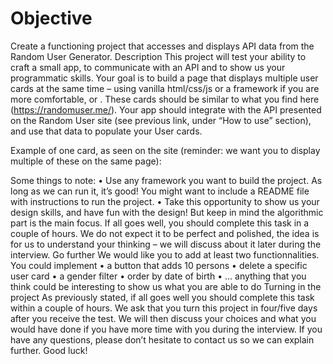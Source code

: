 # Objective

Create a functioning project that accesses and displays API data from the Random User Generator.
Description
This project will test your ability to craft a small app, to communicate with an API and to show us your programmatic skills. Your goal is to build a page that displays multiple user cards at the same time – using vanilla html/css/js or  a framework if you are more comfortable, or . These cards should be similar to
what you find here (<https://randomuser.me/>). Your app should integrate with the API presented on the Random User site (see previous link, under “How to use” section), and use that data to populate your User cards.

Example of one card, as seen on the site (reminder: we want you to display multiple of these on the same page):

Some things to note:
• Use any framework you want to build the project. As long as we can run it, it’s good! You might want to include a README file with instructions to run the project.
• Take this opportunity to show us your design skills, and have fun with the design! But keep in mind the algorithmic part is the main focus. If all goes well, you should complete this task in a couple of hours. We do not expect it to be perfect and polished, the idea is for us to understand your thinking – we will discuss about it later during the interview.
Go further
We would like you to add at least two functionnalities.
You could implement
• a button that adds 10 persons
• delete a specific user card
• a gender filter
• order by date of birth
• … anything that you think could be interesting to show us what you are able to do
Turning in the project
As previously stated, if all goes well you should complete this task within a couple of hours. We ask that you turn this project in four/five days after you receive the test. We will then discuss your choices and what you would have done if you have more time with you during the interview.
If you have any questions, please don’t hesitate to contact us so we can explain further.
Good luck!
